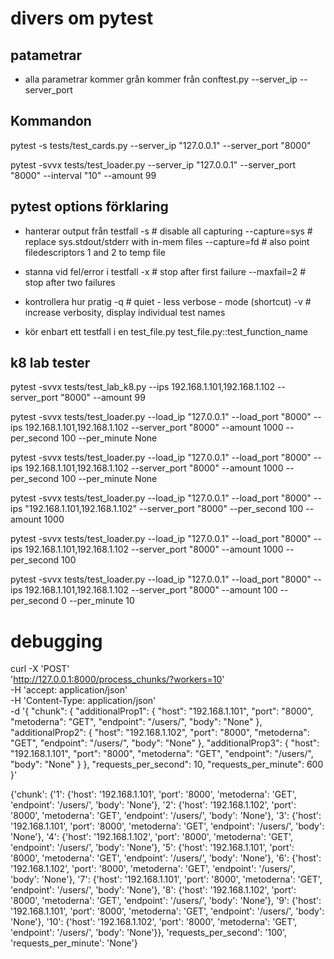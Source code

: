 # divers om pytest

## patametrar

- alla parametrar kommer grån kommer från conftest.py
  --server_ip
  --server_port

## Kommandon

pytest -s tests/test_cards.py --server_ip "127.0.0.1" --server_port "8000"

pytest -svvx tests/test_loader.py --server_ip "127.0.0.1" --server_port "8000" --interval "10" --amount 99

## pytest options förklaring

- hanterar output från testfall
  -s # disable all capturing
  --capture=sys # replace sys.stdout/stderr with in-mem files
  --capture=fd # also point filedescriptors 1 and 2 to temp file

- stanna vid fel/error i testfall
  -x # stop after first failure
  --maxfail=2 # stop after two failures

- kontrollera hur pratig
  -q # quiet - less verbose - mode (shortcut)
  -v # increase verbosity, display individual test names

- kör enbart ett testfall i en test_file.py
  test_file.py::test_function_name

## k8 lab tester

pytest -svvx tests/test_lab_k8.py --ips 192.168.1.101,192.168.1.102 --server_port "8000" --amount 99

pytest -svvx tests/test_loader.py --load_ip "127.0.0.1" --load_port "8000" --ips 192.168.1.101,192.168.1.102 --server_port "8000" --amount 1000 --per_second 100 --per_minute None

pytest -svvx tests/test_loader.py --load_ip "127.0.0.1" --load_port "8000" --ips 192.168.1.101,192.168.1.102 --server_port "8000" --amount 1000 --per_second 100 --per_minute None

pytest -svvx tests/test_loader.py --load_ip "127.0.0.1" --load_port "8000" --ips "192.168.1.101,192.168.1.102" --server_port "8000" --per_second 100 --amount 1000

pytest -svvx tests/test_loader.py --load_ip "127.0.0.1" --load_port "8000" --ips 192.168.1.101,192.168.1.102 --server_port "8000" --amount 1000 --per_second 100

pytest -svvx tests/test_loader.py --load_ip "127.0.0.1" --load_port "8000" --ips 192.168.1.101,192.168.1.102 --server_port "8000" --amount 100 --per_second 0 --per_minute 10

# debugging

curl -X 'POST' \
 'http://127.0.0.1:8000/process_chunks/?workers=10' \
 -H 'accept: application/json' \
 -H 'Content-Type: application/json' \
 -d '{
"chunk": {
"additionalProp1": {
"host": "192.168.1.101",
"port": "8000",
"metoderna": "GET",
"endpoint": "/users/",
"body": "None"
},
"additionalProp2": {
"host": "192.168.1.102",
"port": "8000",
"metoderna": "GET",
"endpoint": "/users/",
"body": "None"
},
"additionalProp3": {
"host": "192.168.1.101",
"port": "8000",
"metoderna": "GET",
"endpoint": "/users/",
"body": "None"
}
},
"requests_per_second": 10,
"requests_per_minute": 600
}'

{'chunk': {'1': {'host': '192.168.1.101', 'port': '8000', 'metoderna': 'GET', 'endpoint': '/users/', 'body': 'None'}, '2': {'host': '192.168.1.102', 'port': '8000', 'metoderna': 'GET', 'endpoint': '/users/', 'body': 'None'}, '3': {'host': '192.168.1.101', 'port': '8000', 'metoderna': 'GET', 'endpoint': '/users/', 'body': 'None'}, '4': {'host': '192.168.1.102', 'port': '8000', 'metoderna': 'GET', 'endpoint': '/users/', 'body': 'None'}, '5': {'host': '192.168.1.101', 'port': '8000', 'metoderna': 'GET', 'endpoint': '/users/', 'body': 'None'}, '6': {'host': '192.168.1.102', 'port': '8000', 'metoderna': 'GET', 'endpoint': '/users/', 'body': 'None'}, '7': {'host': '192.168.1.101', 'port': '8000', 'metoderna': 'GET', 'endpoint': '/users/', 'body': 'None'}, '8': {'host': '192.168.1.102', 'port': '8000', 'metoderna': 'GET', 'endpoint': '/users/', 'body': 'None'}, '9': {'host': '192.168.1.101', 'port': '8000', 'metoderna': 'GET', 'endpoint': '/users/', 'body': 'None'}, '10': {'host': '192.168.1.102', 'port': '8000', 'metoderna': 'GET', 'endpoint': '/users/', 'body': 'None'}}, 'requests_per_second': '100', 'requests_per_minute': 'None'}
